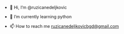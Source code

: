 - 👋 Hi, I’m @ruzicanedeljkovic

- 🌱 I’m currently learning python

- 📫 How to reach me ruzicanedeljkovicbgd@gmail.com

<!---
ruzicanedeljkovic/ruzicanedeljkovic is a ✨ special ✨ repository because its `README.md` (this file) appears on your GitHub profile.
You can click the Preview link to take a look at your changes.
--->
